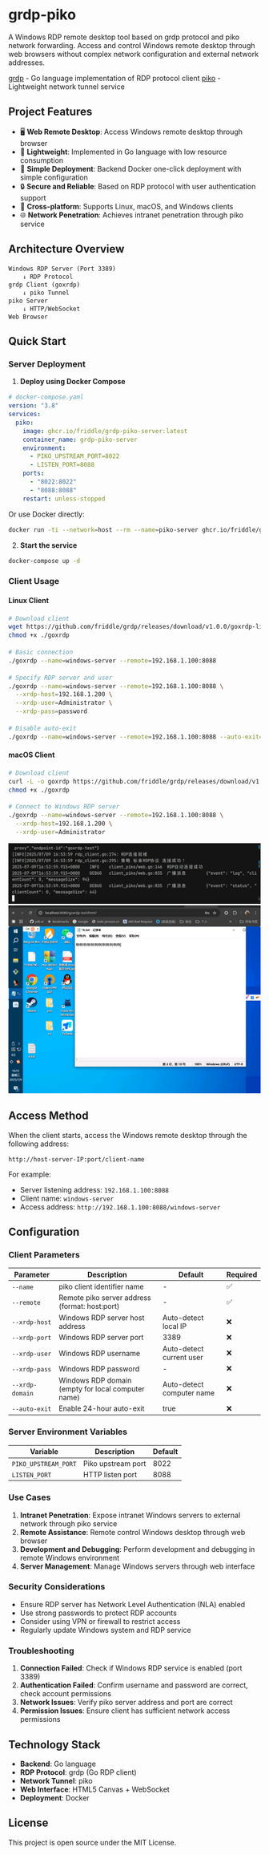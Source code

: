 # grdp-piko

A Windows RDP remote desktop tool based on grdp protocol and piko network forwarding. Access and control Windows remote desktop through web browsers without complex network configuration and external network addresses.

[grdp](https://github.com/friddle/grdp) - Go language implementation of RDP protocol client
[piko](https://github.com/andydunstall/piko) - Lightweight network tunnel service

## Project Features

- 🖥️ **Web Remote Desktop**: Access Windows remote desktop through browser
- 🚀 **Lightweight**: Implemented in Go language with low resource consumption
- 🔧 **Simple Deployment**: Backend Docker one-click deployment with simple configuration
- 🔒 **Secure and Reliable**: Based on RDP protocol with user authentication support
- 📱 **Cross-platform**: Supports Linux, macOS, and Windows clients
- 🌐 **Network Penetration**: Achieves intranet penetration through piko service

## Architecture Overview

```
Windows RDP Server (Port 3389)
    ↓ RDP Protocol
grdp Client (goxrdp)
    ↓ piko Tunnel
piko Server
    ↓ HTTP/WebSocket
Web Browser
```

## Quick Start

### Server Deployment

1. **Deploy using Docker Compose**

```yaml
# docker-compose.yaml
version: "3.8"
services:
  piko:
    image: ghcr.io/friddle/grdp-piko-server:latest
    container_name: grdp-piko-server
    environment:
      - PIKO_UPSTREAM_PORT=8022
      - LISTEN_PORT=8088
    ports:
      - "8022:8022"
      - "8088:8088"
    restart: unless-stopped
```

Or use Docker directly:

```bash
docker run -ti --network=host --rm --name=piko-server ghcr.io/friddle/grdp-piko-server
```

2. **Start the service**

```bash
docker-compose up -d
```

### Client Usage

#### Linux Client

```bash
# Download client
wget https://github.com/friddle/grdp/releases/download/v1.0.0/goxrdp-linux-amd64 -O ./goxrdp
chmod +x ./goxrdp

# Basic connection
./goxrdp --name=windows-server --remote=192.168.1.100:8088

# Specify RDP server and user
./goxrdp --name=windows-server --remote=192.168.1.100:8088 \
  --xrdp-host=192.168.1.200 \
  --xrdp-user=Administrator \
  --xrdp-pass=password

# Disable auto-exit
./goxrdp --name=windows-server --remote=192.168.1.100:8088 --auto-exit=false
```

#### macOS Client

```bash
# Download client
curl -L -o goxrdp https://github.com/friddle/grdp/releases/download/v1.0.1/goxrdp-darwin-amd64
chmod +x ./goxrdp

# Connect to Windows RDP server
./goxrdp --name=windows-server --remote=192.168.1.100:8088 \
  --xrdp-host=192.168.1.200 \
  --xrdp-user=Administrator
```

![Client Startup Screenshot](screenshot/start_cli.png)
![Web Remote Desktop Screenshot](screenshot/webui.png)

## Access Method

When the client starts, access the Windows remote desktop through the following address:
```
http://host-server-IP:port/client-name
```

For example:
- Server listening address: `192.168.1.100:8088`
- Client name: `windows-server`
- Access address: `http://192.168.1.100:8088/windows-server`

## Configuration

### Client Parameters

| Parameter | Description | Default | Required |
|-----------|-------------|---------|----------|
| `--name` | piko client identifier name | - | ✅ |
| `--remote` | Remote piko server address (format: host:port) | - | ✅ |
| `--xrdp-host` | Windows RDP server host address | Auto-detect local IP | ❌ |
| `--xrdp-port` | Windows RDP server port | 3389 | ❌ |
| `--xrdp-user` | Windows RDP username | Auto-detect current user | ❌ |
| `--xrdp-pass` | Windows RDP password | - | ❌ |
| `--xrdp-domain` | Windows RDP domain (empty for local computer name) | Auto-detect computer name | ❌ |
| `--auto-exit` | Enable 24-hour auto-exit | true | ❌ |

### Server Environment Variables

| Variable | Description | Default |
|----------|-------------|---------|
| `PIKO_UPSTREAM_PORT` | Piko upstream port | 8022 |
| `LISTEN_PORT` | HTTP listen port | 8088 |

### Use Cases

1. **Intranet Penetration**: Expose intranet Windows servers to external network through piko service
2. **Remote Assistance**: Remote control Windows desktop through web browser
3. **Development and Debugging**: Perform development and debugging in remote Windows environment
4. **Server Management**: Manage Windows servers through web interface

### Security Considerations

- Ensure RDP server has Network Level Authentication (NLA) enabled
- Use strong passwords to protect RDP accounts
- Consider using VPN or firewall to restrict access
- Regularly update Windows system and RDP service

### Troubleshooting

1. **Connection Failed**: Check if Windows RDP service is enabled (port 3389)
2. **Authentication Failed**: Confirm username and password are correct, check account permissions
3. **Network Issues**: Verify piko server address and port are correct
4. **Permission Issues**: Ensure client has sufficient network access permissions

## Technology Stack

- **Backend**: Go language
- **RDP Protocol**: grdp (Go RDP client)
- **Network Tunnel**: piko
- **Web Interface**: HTML5 Canvas + WebSocket
- **Deployment**: Docker

## License

This project is open source under the MIT License. 